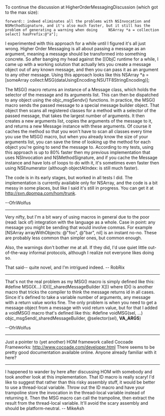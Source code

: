 To continue the discussion at HigherOrderMessagingDiscussion (which got to the max size):

    forward:: indeed eliminates all the problems with NSInvocation and NSMethodSignature, and it's also much faster, but it still has the problem of generating a warning when doing     NSArray *a = collection select] hasPrefix:@"a"];
I experimented with this approach for a while until I figured it's all just wrong. Higher Order Messaging is all about passing a message as an argument, meaning a message should be transformed into something concrete. So after banging my head against the [[ObjC runtime for a while, I came up with a working solution that actually lets you create a message object out of any known message, and then you can pass it as an argument to any other message. Using this approach looks like this     NSArray *a = [someArray collect:MSG(dataUsingEncoding:NSUTF8StringEncoding)];

The MSG() macro returns an instance of a Message class, which holds the selector of the message and its arguments list. This can then be dispatched to any object using the objc_msgSendv() functions.
In practice, the MSG() macro sends the passed message to a special message builder object. That object then scans all registered classes for a method with a selector of the passed message, that takes the largest number of arguments. It then creates a new arguments list, copies the arguments of the message to it, and returns a new Message instance with these arguments. Of course it caches the method so that you won't have to scan all classes every time you use the MSG() macro, but when you already know the size of your arguments list, you can save the time of looking up the method for each object you're going to send the message to. According to my tests, using this approach is up to 80% faster then my previous implementation that uses NSInvocation and NSMethodSignature, and if you cache the Message instance and have lots of loops to do with it, it's sometimes even faster then using NSEnumerator (although     objectAtIndex: is still much faster).

The code is in its early stages, but worked in all tests I did. The implementation is currently available only for NSArray, and the code is a bit messy in some places, but like I said it's still in progress. You can get it at http://svn.dpompa.com/hom/trunk.

--OfriWolfus

----

Very nifty, but I'm a bit wary of using macros in general due to the poor (read: lack of) integration with the language as a whole. Case in point: any message you might be sending that would involve commas. For example     [NSArray arrayWithObjects: @"foo", @"bar", nil] is an instant no-no. These are probably less common than simpler ones, but common enough.

Also, the warnings don't bother me at all. If they did, I'd use quiet little out-of-the-way informal protocols, although I realize not everyone likes doing so.

That said-- quite novel, and I'm intrigued indeed. -- RobRix

----

That's not the real problem as my MSG() macro is simply defined like this:
    #define MSG(X...) ID(([_sharedMessageBuilder X]))
where ID() is another macro that tricks the compiler to think the message returns id in all cases. Since it's defined to take a variable number of arguments, any message with a return value works fine.
The only problem is when you need to get a message object from a message with void return value, but for that I added a     voidMSG() macro that's defined like this:
    #define voidMSG(sel, ...) objc_msgSend(_sharedMessageBuilder, @selector(sel), __VA_ARGS__)

--OfriWolfus

----

Just a pointer to (yet another) HOM framework called  Cocoade Frameworks:  http://www.cocoade.com/developer.html
There seems to be pretty good documentation available online. Anyone already familiar with it here?

----

I happened to wander by here after discussing HOM with somebody and took another look at this implementation. That     ID macro is really scary! I'd like to suggest that rather than this risky assembly stuff, it would be better to use a thread-local variable. Throw out the     ID macro and have your trampoline store the invocation in the thread-local variable instead of returning it. Then the     MSG macro can call the trampoline, then extract the result from the thread-local variable. It'll avoid the scary assembly and should be platform-neutral. -- MikeAsh

